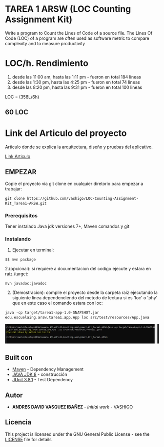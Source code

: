 # TAREA 1 ARSW (LOC Counting Assignment Kit)

Write a program to Count the Lines of Code of a source file. The Lines Of Code (LOC) of a program are often used as software metric to compare complexity and to measure productivity

# LOC/h. Rendimiento

1. desde las 11:00 am, hasta las 1:11 pm - fueron en total 184 lineas 
2. desde las 1:30 pm, hasta las 4:25 pm - fueron en total 74 lineas 
3. desde las 8:20 pm, hasta las 9:31 pm - fueron en total 100 lineas 

LOC = (358L/6h)

## 60 LOC

# Link del Articulo del proyecto

Articulo donde se explica la arquitectura, diseño y pruebas del aplicativo.

[Link Articulo](https://drive.google.com/file/d/14IT4qMXiJTbCUXS5L0VchGpdDZWlI68S/view?usp=sharing)


## EMPEZAR

Copie el proyecto via git clone en cualquier diretorio para empezar a trabajar:
```
git clone https://github.com/vashigo/LOC-Counting-Assignment-Kit_Tarea1-ARSW.git
```

### Prerequisitos

Tener instalado Java jdk versiones 7+, Maven comandos y git

### Instalando

1. Ejecutar en terminal:

```
$$ mvn package
```
2.(opcional):
si requiere a documentacion del codigo ejecute y estara en raiz /target:

```
mvn javadoc:javadoc
```

2. (Demostracion):
  compile el proyecto desde la carpeta raiz ejecutando la siguiente linea dependendiendo del metodo de lectura si es 'loc' o 'phy' que en este caso el comando estara con loc:
  
```
java -cp target/tarea1-app-1.0-SNAPSHOT.jar edu.escuelaing.arsw.tarea1.app.App loc src/test/resources/App.java
```

![Imágen 1](img/img1.JPG)
  

## Built con

* [Maven](https://maven.apache.org/) - Dependency Management
* [JAVA JDK 8](http://www.oracle.com/technetwork/java/javase/overview/index.html) - construcción
* [JUnit 3.8.1](https://mvnrepository.com/artifact/junit/junit/3.8.1) - Test Dependency


## Autor

* **ANDRES DAVID VASQUEZ IBAÑEZ** - *Initial work* - [VASHIGO](https://github.com/vashigo)


## Licencia

This project is licensed under the GNU General Public License - see the [LICENSE](LICENSE) file for details
